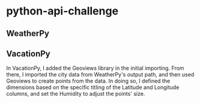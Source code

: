 # python-api-challenge

## WeatherPy

## VacationPy
In VacationPy, I added the Geoviews library in the initial importing. From there, I imported the city data from WeatherPy's output path, and then used Geoviews to create points from the data. In doing so, I defined the dimensions based on the specific titling of the Latitude and Longitude columns, and set the Humidity to adjust the points' size.
